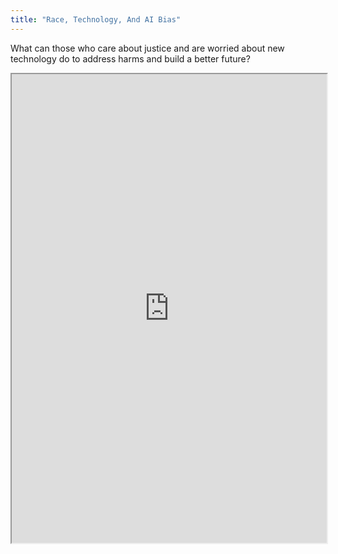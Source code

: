 ```yaml
---
title: "Race, Technology, And AI Bias"
---
```


What can those who care about justice and are worried about new technology do to address harms and build a better future?

<iframe height="750" width="100%" src="https://ewelton.github.io/ktest/wiki.html#Race,%20Technology,%20And%20AI%20Bias"></iframe>
